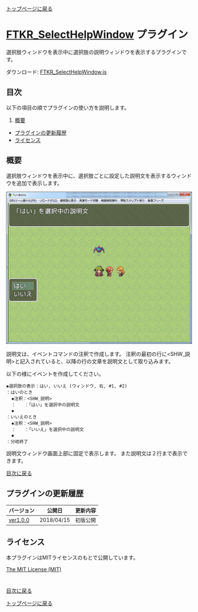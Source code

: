 [トップページに戻る](README.md)

# [FTKR_SelectHelpWindow](FTKR_SelectHelpWindow.js) プラグイン

選択肢ウィンドウを表示中に選択肢の説明ウィンドウを表示するプラグインです。

ダウンロード: [FTKR_SelectHelpWindow.js](https://raw.githubusercontent.com/futokoro/RPGMaker/master/FTKR_SelectHelpWindow.js)

## 目次

以下の項目の順でプラグインの使い方を説明します。
1. [概要](#概要)
* [プラグインの更新履歴](#プラグインの更新履歴)
* [ライセンス](#ライセンス)

## 概要

選択肢ウィンドウを表示中に、選択肢ごとに設定した説明文を表示するウィンドウを追加で表示します。

![画像](image/FTKR_SelectHelpWindow/n01_001.png)

説明文は、イベントコマンドの注釈で作成します。
注釈の最初の行に<SHW_説明>と記入されていると、以降の行の文章を説明文として取り込みます。

以下の様にイベントを作成してください。

```
◆選択肢の表示：はい, いいえ (ウィンドウ, 右, #1, #2)
：はいのとき
  ◆注釈：<SHW_説明>
  ：　　：「はい」を選択中の説明文
  ◆
：いいえのとき
  ◆注釈：<SHW_説明>
  ：　　：「いいえ」を選択中の説明文
  ◆
：分岐終了
```

説明文ウィンドウ画面上部に固定で表示します。
また説明文は２行まで表示できます。

[目次に戻る](#目次)

## プラグインの更新履歴

| バージョン | 公開日 | 更新内容 |
| --- | --- | --- |
| [ver1.0.0](FTKR_SelectHelpWindow.js) | 2018/04/15 | 初版公開 |

## ライセンス

本プラグインはMITライセンスのもとで公開しています。

[The MIT License (MIT)](https://opensource.org/licenses/mit-license.php)

#
[目次に戻る](#目次)

[トップページに戻る](README.md)